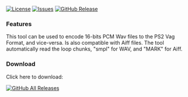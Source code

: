 [![License](https://img.shields.io/github/license/jmarti856/ps2_vag)](https://www.gnu.org/licenses/gpl-3.0.html)
[![Issues](https://img.shields.io/github/issues/jmarti856/ps2_vag)](https://github.com/jmarti856/ps2_vag/issues)
[![GitHub Release](https://img.shields.io/github/v/release/jmarti856/ps2_Vag)](https://github.com/jmarti856/ps2_vag/releases/latest)

### Features
This tool can be used to encode 16-bits PCM Wav files to the PS2 Vag Format, and vice-versa. Is also compatible with Aiff files. The tool automatically read the loop chunks, "smpl" for WAV, and "MARK" for Aiff.

### Download
Click here to download:

[![GitHub All Releases](https://img.shields.io/github/v/release/jmarti856/ps2_Vag?style=for-the-badge)](https://github.com/jmarti856/ps2_vag/releases/latest)
